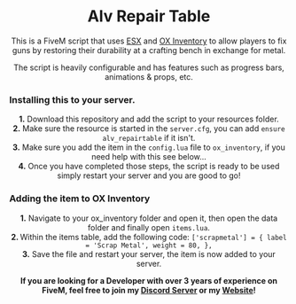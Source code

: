 <h1 align='center'>Alv Repair Table</h1>

<p align='center'>This is a FiveM script that uses <a href='https://github.com/esx-framework/esx_core'>ESX</a> and <a href='https://github.com/overextended/ox_inventory'>OX Inventory</a> to allow players to fix guns by restoring their durability at a crafting bench in exchange for metal.</p>

<p align='center'>The script is heavily configurable and has features such as progress bars, animations & props, etc.</p>

### Installing this to your server.

<p align='center'>
  <strong>1.</strong> Download this repository and add the script to your resources folder.<br>
  <strong>2.</strong> Make sure the resource is started in the <code>server.cfg</code>, you can add <code>ensure alv_repairtable</code> if it isn't.<br>
  <strong>3.</strong> Make sure you add the item in the <code>config.lua</code> file to <code>ox_inventory</code>, if you need help with this see below...<br>
  <strong>4.</strong> Once you have completed those steps, the script is ready to be used simply restart your server and you are good to go!<br>
</p>

### Adding the item to OX Inventory

<p align='center'>
  <strong>1.</strong> Navigate to your ox_inventory folder and open it, then open the data folder and finally open <code>items.lua</code>.<br>
  <strong>2. </strong>Within the items table, add the following code: <code>['scrapmetal'] = { label = 'Scrap Metal', weight = 80, },</code> <br>
  <strong>3.</strong> Save the file and restart your server, the item is now added to your server.<br>
</p>

<strong><p align='center'>If you are looking for a Developer with over 3 years of experience on FiveM, feel free to join my <a href='https://discord.gg/alv'>Discord Server</a> or my <a href='https://alv.gg'>Website</a>!</p></strong>
